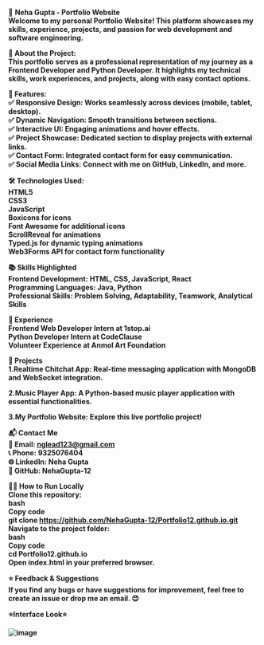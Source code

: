   🚀 <b>Neha Gupta - Portfolio Website<b> <br>
Welcome to my personal Portfolio Website! This platform showcases my skills, experience, projects, and passion for web development and software engineering.

  📄 About the Project:<br>
This portfolio serves as a professional representation of my journey as a Frontend Developer and Python Developer. It highlights my technical skills, work experiences, and projects, along with easy contact options.

  🌟 Features:<br>
✅ Responsive Design: Works seamlessly across devices (mobile, tablet, desktop).<br>
✅ Dynamic Navigation: Smooth transitions between sections.<br>
✅ Interactive UI: Engaging animations and hover effects.<br>
✅ Project Showcase: Dedicated section to display projects with external links.<br>
✅ Contact Form: Integrated contact form for easy communication.<br>
✅ Social Media Links: Connect with me on GitHub, LinkedIn, and more.<br>

  🛠️ Technologies Used:<br>
HTML5<br>
CSS3<br>
JavaScript<br>
Boxicons for icons<br>
Font Awesome for additional icons<br>
ScrollReveal for animations<br>
Typed.js for dynamic typing animations<br>
Web3Forms API for contact form functionality<br>

  📚 Skills Highlighted<br>
Frontend Development: HTML, CSS, JavaScript, React<br>
Programming Languages: Java, Python<br>
Professional Skills: Problem Solving, Adaptability, Teamwork, Analytical Skills<br>

  💼 Experience<br>
Frontend Web Developer Intern at 1stop.ai<br>
Python Developer Intern at CodeClause<br>
Volunteer Experience at Anmol Art Foundation<br>

  📂 Projects<br>
1.Realtime Chitchat App: Real-time messaging application with MongoDB and WebSocket integration.<br>

2.Music Player App: A Python-based music player application with essential functionalities.<br>

3.My Portfolio Website: Explore this live portfolio project!<br>


  📬 Contact Me<br>
📧 Email: nglead123@gmail.com<br>
📞 Phone: 9325076404<br>
🌐 LinkedIn: Neha Gupta<br>
🐙 GitHub: NehaGupta-12<br>

  👩‍💻 How to Run Locally<br>
Clone this repository:<br>
bash<br>
Copy code<br>
git clone https://github.com/NehaGupta-12/Portfolio12.github.io.git<br>
Navigate to the project folder:<br>
bash<br>
Copy code<br>
cd Portfolio12.github.io<br>
Open index.html in your preferred browser.<br>

  ⭐ Feedback & Suggestions<br>
If you find any bugs or have suggestions for improvement, feel free to create an issue or drop me an email. 😊<br>

  ⭐Interface Look⭐<br>
  
![image](https://github.com/user-attachments/assets/fa37337e-076e-406f-ae99-651b3b92686d)
